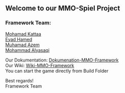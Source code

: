 ## Welcome to our MMO-Spiel Project

### Framework Team:
[Mohamad Kattaa](https://github.com/MKattaa)  
[Eyad Hamed](https://github.com/damasjasmine)    
[Muhamad Azem](https://github.com/Azem7)  
[Mohammad Alyasaqi](https://github.com/MAlyasaqi)

Our Dokumentation: [Dokumenation-MMO-Framework](https://thm-mni-ii.github.io/SWTP_WS19-20_framework/)   
Our Wiki: [Wiki-MMO-Framework](https://github.com/thm-mni-ii/SWTP_WS19-20_framework/wiki)   
You  can start the game directly from Build Folder 

Best regards!   
Framework Team
